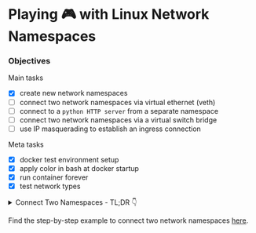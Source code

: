 # Playing 🎮 with Linux Network Namespaces

### Objectives

Main tasks

- [x] create new network namespaces
- [ ] connect two network namespaces via virtual ethernet (veth)
- [ ] connect to a `python HTTP server` from a separate namespace
- [ ] connect two network namespaces via a virtual switch bridge
- [ ] use IP masquerading to establish an ingress connection

Meta tasks

- [x] docker test environment setup
- [x] apply color in bash at docker startup
- [x] run container forever
- [x] test network types

<details>
<summary>Connect Two Namespaces - TL;DR 👇</summary>
<br/>

Outline for basic command and process.

**Note**

> Please prefix following commands with `sudo` if we're not logged in as a root user.

1. Create a new network namespace -

```bash
ip netns add <NAMESPACE_NAME>
```

2. Create a veth cable and assign an interface to a particular namespace

```bash
ip link add <INTERFACE_NAME> type veth peer name <OTHER_INTERFACE_NAME>
ip link set <INTERFACE_NAME> netns <NAMESPACE_NAME>
```

**Note**

> This step must be done after the interface assigning to a namespace is complete.

Now, enter into one of the namespaces

```bash
ip netns exec <NAMESPACE_NAME> bash
```

3. Assign an IP address to an interface

```bash
ip addr add <SUBNET_WITH_CIDR> dev <INTERFACE_NAME>
```

4. Bring up the interface

```bash
ip link set dev <INTERFACE_NAME> up
```

5. Configure route

If we just want the namespace to send packets to the server that is making the request, we need to configure routes in both namespaces as follows -

```bash
ip route add default via <GATEWAY_IP> dev <INTERFACE_NAME>
```

6. Test with `ping`

```bash
ping <OTHER_NAMESAPCE_IP>
```

We can also specify the interface

```bash
ping -I <INTERFACE> <OTHER_NAMESAPCE_IP> # 👈 from the other namespace
tcpdump -v -i <OTHER_INTERFACE> # 👈 from the other namespace
```

</details>

Find the step-by-step example to connect two network namespaces [here](./libs/connect_via_veth/connect_via_veth.md).
